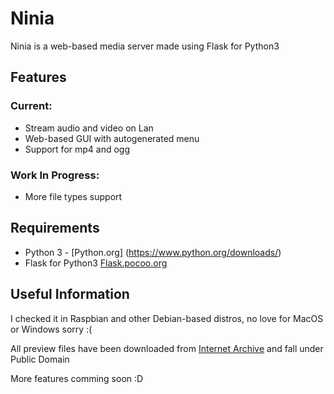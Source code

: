 # Ninia
Ninia is a web-based media server made using Flask for Python3 

## Features
### Current:
*   Stream audio and video on Lan
*   Web-based GUI with autogenerated menu
*   Support for mp4 and ogg

### Work In Progress:
*   More file types support

## Requirements
*   Python 3 - [Python.org] (https://www.python.org/downloads/)
*   Flask for Python3 [Flask.pocoo.org](http://flask.pocoo.org/)

## Useful Information
I checked it in Raspbian and other Debian-based distros, no love for MacOS or Windows sorry :(

All preview files have been downloaded from [Internet Archive](https://archive.org) and fall under Public Domain

More features comming soon :D
